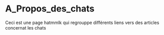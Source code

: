 # A_Propos_des_chats
 Ceci est une page hatmmlk qui regrouppe différents liens vers des articles concernat les chats
